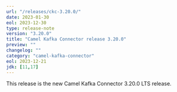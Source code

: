 ```yaml
---
url: "/releases/ckc-3.20.0/"
date: 2023-01-30
eol: 2023-12-30
type: release-note
version: "3.20.0"
title: "Camel Kafka Connector release 3.20.0"
preview: ""
changelog: ""
category: "camel-kafka-connector"
eol: 2023-12-21
jdk: [11,17]
---
```


This release is the new Camel Kafka Connector 3.20.0 LTS release.
